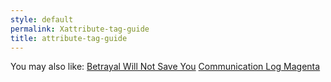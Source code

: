```yaml
---
style: default
permalink: Xattribute-tag-guide
title: attribute-tag-guide
---
```

You may also like:
[Betrayal Will Not Save You](http://scp-wiki.net/betrayal-will-not-save-you)
[Communication Log Magenta](http://scp-wiki.net/communication-log-magenta)